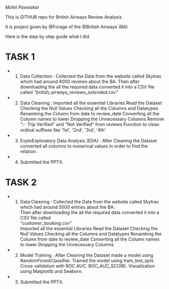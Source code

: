 *Mohit Pawaskar*

This is GITHUB repo for British Airways Review Analysis

It is project given by @Forage of the @British Airways (BA)

Here is the step by step guide what I did


# TASK 1 

- 01. Data Collection : Collected the Data from the website called Skytrax which had around 4000 reviews about the BA.
                       Then after downloading the all the required data converted it into a CSV file called 
                       *"british_airways_reviews_extended.csv"*
                      
                      
- 02. Data Cleaning   : Imported all the essential Libraries
                        Read the Dataset
                        Checking the Null Values
                        Checking all the Columns and Datatypes
                        Renamking the Column from date to review_date
                        Converting all the Column names to lower
                        Dropping the Unnecessary Columns
                        Remove "✅ Trip Verified" and "Not Verified" from reviews
                        Function to clean ordinal suffixes like '1st', '2nd', '3rd', '4th'


- 03. ExploExploratory Data Analysis (EDA) : After Cleaning the Dataset converted all columns to numerical values in 
                                            order to find the relation.


- 04. Submitted the PPTX.









# TASK 2

- 01. Data Cleaning : Collected the Data from the website called Skytrax which had around 5000 entries about the BA.<br>
                       Then after downloading the all the required data converted it into a CSV file called <br>
                       *"customer_booking.csv"*<br>
                        Imported all the essential Libraries
                        Read the Dataset
                        Checking the Null Values
                        Checking all the Columns and Datatypes
                        Renamking the Column from date to review_date
                        Converting all the Column names to lower
                        Dropping the Unnecessary Columns


- 02. Model Training : After Cleaning the Dataset made a model using RandomForestClassifier.
                        Trained the model using train_test_split.
                        Cross-validation with ROC AUC.
                        ROC_AUC_SCORE.
                        Visualization using Matplotlib and Seaborn.


- 03. Submitted the PPTX.